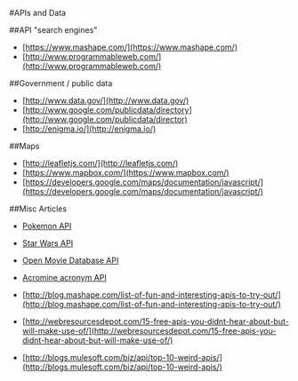 #APIs and Data

##API "search engines"

* [https://www.mashape.com/](https://www.mashape.com/)
* [http://www.programmableweb.com/](http://www.programmableweb.com/)

##Government / public data

* [http://www.data.gov/](http://www.data.gov/)
* [http://www.google.com/publicdata/directory](http://www.google.com/publicdata/director)
* [http://enigma.io/](http://enigma.io/)

##Maps

* [http://leafletjs.com/](http://leafletjs.com/)
* [https://www.mapbox.com/](https://www.mapbox.com/)
* [https://developers.google.com/maps/documentation/javascript/](https://developers.google.com/maps/documentation/javascript/)

##Misc Articles

* [Pokemon API](http://pokeapi.co/)

* [Star Wars API](https://swapi.co/)

* [Open Movie Database API](http://www.omdbapi.com/)

* [Acromine acronym API](http://www.nactem.ac.uk/software/acromine/rest.html)

* [http://blog.mashape.com/list-of-fun-and-interesting-apis-to-try-out/](http://blog.mashape.com/list-of-fun-and-interesting-apis-to-try-out/)
* [http://webresourcesdepot.com/15-free-apis-you-didnt-hear-about-but-will-make-use-of/](http://webresourcesdepot.com/15-free-apis-you-didnt-hear-about-but-will-make-use-of/)
* [http://blogs.mulesoft.com/biz/api/top-10-weird-apis/](http://blogs.mulesoft.com/biz/api/top-10-weird-apis/)
